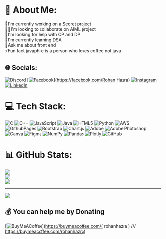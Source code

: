 # 💫 About Me:
🔭I'm currently working on a Secret project<br>👯‍♂️I'm looking to collaborate on AIML project<br>🤝I'm looking for help with CP and DP<br>🌱I'm currently learning DSA<br>💬Ask me about front end<br>⚡Fun fact  javaphile is a person who loves coffee not java


## 🌐 Socials:
[![Discord](https://img.shields.io/badge/Discord-%237289DA.svg?logo=discord&logoColor=white)](https://discord.gg/rextro_ultra) [![Facebook](https://img.shields.io/badge/Facebook-%231877F2.svg?logo=Facebook&logoColor=white)](https://facebook.com/Rohan Hazra) [![Instagram](https://img.shields.io/badge/Instagram-%23E4405F.svg?logo=Instagram&logoColor=white)](https://instagram.com/rohan_hazra16) [![LinkedIn](https://img.shields.io/badge/LinkedIn-%230077B5.svg?logo=linkedin&logoColor=white)](https://linkedin.com/in/rohaz) 

# 💻 Tech Stack:
![C](https://img.shields.io/badge/c-%2300599C.svg?style=for-the-badge&logo=c&logoColor=white) ![C++](https://img.shields.io/badge/c++-%2300599C.svg?style=for-the-badge&logo=c%2B%2B&logoColor=white) ![JavaScript](https://img.shields.io/badge/javascript-%23323330.svg?style=for-the-badge&logo=javascript&logoColor=%23F7DF1E) ![Java](https://img.shields.io/badge/java-%23ED8B00.svg?style=for-the-badge&logo=openjdk&logoColor=white) ![HTML5](https://img.shields.io/badge/html5-%23E34F26.svg?style=for-the-badge&logo=html5&logoColor=white) ![Python](https://img.shields.io/badge/python-3670A0?style=for-the-badge&logo=python&logoColor=ffdd54) ![AWS](https://img.shields.io/badge/AWS-%23FF9900.svg?style=for-the-badge&logo=amazon-aws&logoColor=white) ![GithubPages](https://img.shields.io/badge/github%20pages-121013?style=for-the-badge&logo=github&logoColor=white) ![Bootstrap](https://img.shields.io/badge/bootstrap-%238511FA.svg?style=for-the-badge&logo=bootstrap&logoColor=white) ![Chart.js](https://img.shields.io/badge/chart.js-F5788D.svg?style=for-the-badge&logo=chart.js&logoColor=white) ![Adobe](https://img.shields.io/badge/adobe-%23FF0000.svg?style=for-the-badge&logo=adobe&logoColor=white) ![Adobe Photoshop](https://img.shields.io/badge/adobe%20photoshop-%2331A8FF.svg?style=for-the-badge&logo=adobe%20photoshop&logoColor=white) ![Canva](https://img.shields.io/badge/Canva-%2300C4CC.svg?style=for-the-badge&logo=Canva&logoColor=white) ![Figma](https://img.shields.io/badge/figma-%23F24E1E.svg?style=for-the-badge&logo=figma&logoColor=white) ![NumPy](https://img.shields.io/badge/numpy-%23013243.svg?style=for-the-badge&logo=numpy&logoColor=white) ![Pandas](https://img.shields.io/badge/pandas-%23150458.svg?style=for-the-badge&logo=pandas&logoColor=white) ![Plotly](https://img.shields.io/badge/Plotly-%233F4F75.svg?style=for-the-badge&logo=plotly&logoColor=white) ![GitHub](https://img.shields.io/badge/github-%23121011.svg?style=for-the-badge&logo=github&logoColor=white)
# 📊 GitHub Stats:
![](https://github-readme-stats.vercel.app/api?username=rohanhazra&theme=dark&hide_border=false&include_all_commits=true&count_private=false)<br/>
![](https://github-readme-streak-stats.herokuapp.com/?user=rohanhazra&theme=dark&hide_border=false)<br/>
![](https://github-readme-stats.vercel.app/api/top-langs/?username=rohanhazra&theme=dark&hide_border=false&include_all_commits=true&count_private=false&layout=compact)

---
[![](https://visitcount.itsvg.in/api?id=rohanhazra&icon=0&color=0)](https://visitcount.itsvg.in)

  ## 💰 You can help me by Donating
  [![BuyMeACoffee](https://img.shields.io/badge/Buy%20Me%20a%20Coffee-ffdd00?style=for-the-badge&logo=buy-me-a-coffee&logoColor=black)](https://buymeacoffee.com/( rohanhazra )   ///   https://buymeacoffee.com/rohanhazra) 

  
<!-- Proudly created with GPRM ( https://gprm.itsvg.in ) -->
